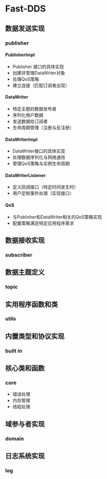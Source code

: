 # Fast-DDS

## 数据发送实现

### publisher

#### PublisherImpl
- Publisher 接口的具体实现
- 创建并管理DataWriter对象
- 处理QoS策略
- 建立连接（匹配订阅者出现）

#### DataWriter
- 特定主题的数据发布者
- 序列化用户数据
- 发送数据给订阅者
- 生命周期管理（注册与反注册）
 
#### DataWriterImpl
- DataWriter接口的具体实现
- 处理数据序列化与网络通信
- 管理QoS策略与实例生命周期
 
#### DataWriterListener
- 定义回调接口（特定时间发生时）
- 用户定制事件处理（实现接口）
 
#### QoS
- 与Publisher和DataWriter相关的QoS策略实现
- 配置策略满足特定应用程序需求

## 数据接收实现

### subscriber

## 数据主题定义

### topic

## 实用程序函数和类

### utils

## 内置类型和协议实现

### built in

## 核心类和函数

### core
- 错误处理
- 内存管理
- 线程处理

## 域参与者实现

### domain

## 日志系统实现

### log